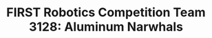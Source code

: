 ---
layout: detailpage
title: "FIRST Robotics Competition Team 3128: Aluminum Narwhals"
description: In high school, I was very active on my FIRST Robotics Competition Team. I focused on the electronics and controls systems department, and I served as Head of the Controls Department and President of the team.
---